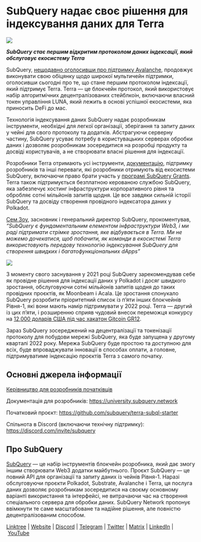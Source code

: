 # SubQuery надає своє рішення для індексування даних для Terra

![](https://miro.medium.com/max/1400/0*RawNxwXFINt3r2th)

***SubQuery стає першим відкритим протоколом даних індексації, який обслуговує екосистему Terra***

SubQuery, [нещодавно оголосивши про підтримку Avalanche](https://subquery.medium.com/subquery-expands-its-data-indexing-solution-to-support-avalanche-53449b6ebc7b), продовжує виконувати свою обіцянку щодо широкої мультичейн підтримки, оголосивши сьогодні про те, що стане першим протоколом індексації, який підтримує Terra. Terra — це блокчейн протокол, який використовує набір алгоритмічних децентралізованих стейблкоін, включаючи власний токен управління LUNA, який лежить в основі успішної екосистеми, яка приносить DeFi до мас.

Технологія індексування даних SubQuery надає розробникам інструменти, необхідні для легкої організації, зберігання та запиту даних у чейні для свого протоколу та додатків. Абстрагуючи серверну частину, SubQuery усуває потребу в користувацьких серверах обробки даних і дозволяє розробникам зосередитися на розробці продукту та досвіді користувачів, а не створювати власні рішення для індексації.

Розробники Terra отримають усі інструменти, [документацію](https://doc.subquery.network/), підтримку розробників та інші переваги, які розробники отримують від екосистеми SubQuery, включаючи право брати участь у [програмі SubQuery Grants](https://subquery.network/grants). Terra також підтримується безплатною керованою службою SubQuery, яка забезпечує хостинг інфраструктури корпоративного рівня та обробляє сотні мільйонів запитів щодня. Це все завдяки сильній історії SubQuery та досвіду створення провідного індексатора даних у Polkadot.

[Сем Зоу](https://twitter.com/zoujialiu), засновник і генеральний директор SubQuery, прокоментував, *“SubQuery є фундаментальним елементом інфраструктури Web3, і ми раді підтримати стрімке зростання, яке відбувається в Terra. Ми не можемо дочекатися, щоб побачити, як команди в екосистемі Terra використовують передову технологію індексування SubQuery для створення швидких і багатофункціональних dApps”*

![](https://miro.medium.com/max/1400/0*DEsRCNOk0NL15vZU)

З моменту свого заснування у 2021 році SubQuery зарекомендував себе як провідне рішення для індексації даних у Polkadot і досяг швидкого зростання, обслуговуючи сотні мільйонів запитів щодня до таких провідних проєктів, як Moonbeam і Acala. Це зростання спонукало SubQuery розробити пріоритетний список із п’яти інших блокчейнів Рівня-1, які вони мають намір підтримувати у 2022 році. Terra — другий із цих п’яти, і розширенню сприяв чудовий внесок переможця конкурсу на [12,000 доларів США під час хакатон Gitcoin GR12](https://medium.com/@subquery/subquery-celebrates-winners-of-gitcoin-gr-12-hackathon-7486afaeab29).

Зараз SubQuery зосереджений на децентралізації та токенізації протоколу для побудови мережі SubQuery, яка буде запущена у другому кварталі 2022 року. Мережа SubQuery буде простою та доступною для всіх, буде впроваджувати інновації в способах оплати, а головне, підтримуватиме індексацію проєктів Terra з самого початку.

## Основні джерела інформації

[Керівництво для розробників початківців](./20220510-terra-developer-guide.md)

Документація для розробників: https://university.subquery.network

Початковий проєкт: https://github.com/subquery/terra-subql-starter

Спільнота в Discord (включаючи технічну підтримку): https://discord.com/invite/subquery

## Про SubQuery

[SubQuery](https://subquery.network/) — це набір інструментів блокчейн розробника, який дає змогу іншим створювати Web3 додатки майбутнього. Проєкт SubQuery — це повний API для організації та запиту даних із чейнів Рівня-1. Наразі обслуговуючи проєкти Polkadot, Substrate, Avalanche і Terra, ця послуга даних дозволяє розробникам зосередитися на своєму основному варіанті використання та інтерфейсі, не витрачаючи час на створення спеціального сервера для обробки даних. SubQuery Network пропонує ввімкнути те саме масштабоване та надійне рішення, але повністю децентралізованим способом.

​​[Linktree](https://linktr.ee/subquerynetwork) | [Website](https://subquery.network/) | [Discord](https://discord.com/invite/78zg8aBSMG) | [Telegram](https://t.me/subquerynetwork) | [Twitter](https://twitter.com/subquerynetwork) | [Matrix](https://matrix.to/#/#subquery:matrix.org) | [LinkedIn](https://www.linkedin.com/company/subquery) | [YouTube](https://www.youtube.com/channel/UCi1a6NUUjegcLHDFLr7CqLw)
